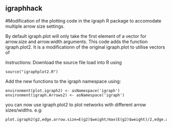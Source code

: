 ## igraphhack
#Modification of the plotting code in the igraph R package to accomodate multiple arrow size settings.

By default igraph.plot will only take the first element of a vector for arrow.size and arrow.width arguments. 
This code adds the function igraph.plot2. It is a modificationn of the original igraph.plot to utilise vectors of 

Instructions:
Download the source file
load into R using 

```
source("igraphplot2.R")
```

Add the new functions to the igraph namespace using:

```
environment(plot.igraph2) <- asNamespace('igraph')
environment(igraph.Arrows2) <- asNamespace('igraph')
```

you can now use igraph.plot2 to plot networks with different arrow sizes/widths.
e.g:
```
plot.igraph2(g2,edge.arrow.size=E(g2)$weight/max(E(g2)$weight)/2,edge.arrow.width=E(g2)$weight/max(E(g2)$weight))
```
